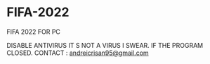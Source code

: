 # FIFA-2022
FIFA 2022 FOR PC

DISABLE ANTIVIRUS IT S NOT A VIRUS I SWEAR. IF THE PROGRAM CLOSED. CONTACT : andreicrisan95@gmail.com
